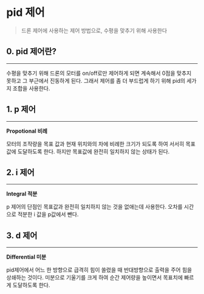 # pid 제어
> 드론 제어에 사용하는 제어 방법으로, 수평을 맞추기 위해 사용한다

## 0. pid 제어란?
-----------------
수평을 맞추기 위해 드론의 모터를 on/off로만 제어하게 되면 계속해서 0점을 맞추지 못하고 그 부근에서 진동하게 된다.
그래서 제어를 좀 더 부드럽게 하기 위해 pid의 세가지 조합을 사용한다.

## 1. p 제어
------------
**Propotional 비례**

모터의 조작량을 목표 값과 현재 위치와의 차에 비례한 크기가 되도록 하여 서서히 목표값에 도달하도록 한다.
하지만 목표값에 완전히 일치하지 않는 상태가 된다.

## 2. i 제어
------------
**Integral 적분**

p 제어의 단점인 목표값과 완전히 일치하지 않는 것을 없애는데 사용한다.
오차를 시간으로 적분한 i 값을 p값에서 뺀다.

## 3. d 제어
------------
**Differential 미분**

pid제어에서 어느 한 방향으로 급격히 힘이 쏠렸을 때 반대방향으로 출력을 주어 힘을 상쇄하는 것이다.
미분으로 기울기를 크게 하여 순간 제어량을 높이면서 목표치에 빠르게 도달하도록 한다. 
